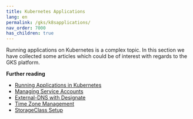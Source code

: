 ```yaml
---
title: Kubernetes Applications
lang: en
permalink: /gks/k8sapplications/
nav_order: 7000
has_children: true
---
```


Running applications on Kubernetes is a complex topic. In this section we have collected some articles which could be of interest with regards to the GKS platform.

**Further reading**
* [Running Applications in Kubernetes](/gks/k8sapplications/runningapplications/)
* [Managing Service Accounts](/gks/k8sapplications/serviceaccounts/)
* [External-DNS with Designate](/gks/k8sapplications/externaldnsanddesignate/)
* [Time Zone Management](/gks/k8sapplications/timezones/)
* [StorageClass Setup](/gks/k8sapplications/storageclasses/)
